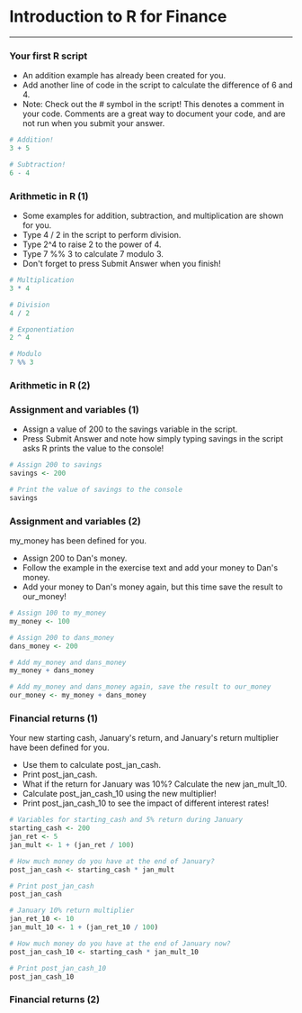 # Introduction to R for Finance
---
### Your first R script
* An addition example has already been created for you.
* Add another line of code in the script to calculate the difference of 6 and 4.
* Note: Check out the # symbol in the script! This denotes a comment in your code. Comments are a great way to document your code, and are not run when you submit your answer.
```r
# Addition!
3 + 5

# Subtraction!
6 - 4
```
### Arithmetic in R (1)
* Some examples for addition, subtraction, and multiplication are shown for you.
* Type 4 / 2 in the script to perform division.
* Type 2^4 to raise 2 to the power of 4.
* Type 7 %% 3 to calculate 7 modulo 3.
* Don't forget to press Submit Answer when you finish!
```r
# Multiplication
3 * 4

# Division
4 / 2

# Exponentiation
2 ^ 4

# Modulo
7 %% 3
```
### Arithmetic in R (2)
### Assignment and variables (1)
* Assign a value of 200 to the savings variable in the script.
* Press Submit Answer and note how simply typing savings in the script asks R prints the value to the console!
```r
# Assign 200 to savings
savings <- 200

# Print the value of savings to the console
savings
```
### Assignment and variables (2)
my_money has been defined for you.
* Assign 200 to Dan's money.
* Follow the example in the exercise text and add your money to Dan's money.
* Add your money to Dan's money again, but this time save the result to our_money!
```r
# Assign 100 to my_money
my_money <- 100

# Assign 200 to dans_money
dans_money <- 200

# Add my_money and dans_money
my_money + dans_money

# Add my_money and dans_money again, save the result to our_money
our_money <- my_money + dans_money
```
### Financial returns (1)
Your new starting cash, January's return, and January's return multiplier have been defined for you.
* Use them to calculate post_jan_cash.
* Print post_jan_cash.
* What if the return for January was 10%? Calculate the new jan_mult_10.
* Calculate post_jan_cash_10 using the new multiplier!
* Print post_jan_cash_10 to see the impact of different interest rates!
```r
# Variables for starting_cash and 5% return during January
starting_cash <- 200
jan_ret <- 5
jan_mult <- 1 + (jan_ret / 100)

# How much money do you have at the end of January?
post_jan_cash <- starting_cash * jan_mult

# Print post_jan_cash
post_jan_cash

# January 10% return multiplier
jan_ret_10 <- 10
jan_mult_10 <- 1 + (jan_ret_10 / 100)

# How much money do you have at the end of January now?
post_jan_cash_10 <- starting_cash * jan_mult_10

# Print post_jan_cash_10
post_jan_cash_10
```
### Financial returns (2)
